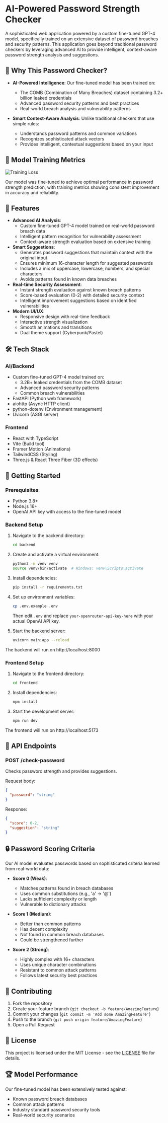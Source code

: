 # AI-Powered Password Strength Checker

A sophisticated web application powered by a custom fine-tuned GPT-4 model, specifically trained on an extensive dataset of password breaches and security patterns. This application goes beyond traditional password checkers by leveraging advanced AI to provide intelligent, context-aware password strength analysis and suggestions.

## 🎯 Why This Password Checker?

- **AI-Powered Intelligence**: Our fine-tuned model has been trained on:
  - The COMB (Combination of Many Breaches) dataset containing 3.2+ billion leaked credentials
  - Advanced password security patterns and best practices
  - Real-world breach analysis and vulnerability patterns
  
- **Smart Context-Aware Analysis**: Unlike traditional checkers that use simple rules:
  - Understands password patterns and common variations
  - Recognizes sophisticated attack vectors
  - Provides intelligent, contextual suggestions based on your input

## 🧠 Model Training Metrics

![Training Loss](training_loss.png)

Our model was fine-tuned to achieve optimal performance in password strength prediction, with training metrics showing consistent improvement in accuracy and reliability.

## 🌟 Features

- **Advanced AI Analysis**: 
  - Custom fine-tuned GPT-4 model trained on real-world password breach data
  - Intelligent pattern recognition for vulnerability assessment
  - Context-aware strength evaluation based on extensive training
- **Smart Suggestions**: 
  - Generates password suggestions that maintain context with the original input
  - Ensures minimum 16-character length for suggested passwords
  - Includes a mix of uppercase, lowercase, numbers, and special characters
  - Avoids patterns found in known data breaches
- **Real-time Security Assessment**:
  - Instant strength evaluation against known breach patterns
  - Score-based evaluation (0-2) with detailed security context
  - Intelligent improvement suggestions based on identified vulnerabilities
- **Modern UI/UX**:
  - Responsive design with real-time feedback
  - Interactive strength visualization
  - Smooth animations and transitions
  - Dual theme support (Cyberpunk/Pastel)

## 🛠️ Tech Stack

### AI/Backend
- Custom fine-tuned GPT-4 model trained on:
  - 3.2B+ leaked credentials from the COMB dataset
  - Advanced password security patterns
  - Common breach vulnerabilities
- FastAPI (Python web framework)
- aiohttp (Async HTTP client)
- python-dotenv (Environment management)
- Uvicorn (ASGI server)

### Frontend
- React with TypeScript
- Vite (Build tool)
- Framer Motion (Animations)
- TailwindCSS (Styling)
- Three.js & React Three Fiber (3D effects)

## 🚀 Getting Started

### Prerequisites
- Python 3.8+
- Node.js 16+
- OpenAI API key with access to the fine-tuned model

### Backend Setup

1. Navigate to the backend directory:
   ```bash
   cd backend
   ```

2. Create and activate a virtual environment:
   ```bash
   python3 -m venv venv
   source venv/bin/activate  # Windows: venv\Scripts\activate
   ```

3. Install dependencies:
   ```bash
   pip install -r requirements.txt
   ```

4. Set up environment variables:
   ```bash
   cp .env.example .env
   ```
   Then edit `.env` and replace `your-openrouter-api-key-here` with your actual OpenAI API key.

5. Start the backend server:
   ```bash
   uvicorn main:app --reload
   ```

The backend will run on http://localhost:8000

### Frontend Setup

1. Navigate to the frontend directory:
   ```bash
   cd frontend
   ```

2. Install dependencies:
   ```bash
   npm install
   ```

3. Start the development server:
   ```bash
   npm run dev
   ```

The frontend will run on http://localhost:5173

## 📝 API Endpoints

### POST /check-password
Checks password strength and provides suggestions.

Request body:
```json
{
  "password": "string"
}
```

Response:
```json
{
  "score": 0-2,
  "suggestion": "string"
}
```

## 🔒 Password Scoring Criteria

Our AI model evaluates passwords based on sophisticated criteria learned from real-world data:

- **Score 0 (Weak)**:
  - Matches patterns found in breach databases
  - Uses common substitutions (e.g., 'a' → '@')
  - Lacks sufficient complexity or length
  - Vulnerable to dictionary attacks

- **Score 1 (Medium)**:
  - Better than common patterns
  - Has decent complexity
  - Not found in common breach databases
  - Could be strengthened further

- **Score 2 (Strong)**:
  - Highly complex with 16+ characters
  - Uses unique character combinations
  - Resistant to common attack patterns
  - Follows latest security best practices

## 🤝 Contributing

1. Fork the repository
2. Create your feature branch (`git checkout -b feature/AmazingFeature`)
3. Commit your changes (`git commit -m 'Add some AmazingFeature'`)
4. Push to the branch (`git push origin feature/AmazingFeature`)
5. Open a Pull Request

## 📜 License

This project is licensed under the MIT License - see the [LICENSE](LICENSE) file for details.

## 🏆 Model Performance

Our fine-tuned model has been extensively tested against:
- Known password breach databases
- Common attack patterns
- Industry standard password security tools
- Real-world security scenarios
